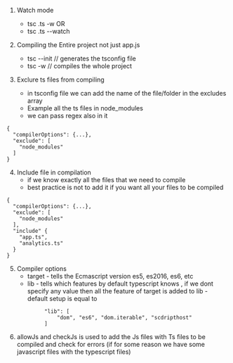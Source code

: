 1. Watch mode
    - tsc <file-name>.ts -w  OR
    - tsc <file-name>.ts --watch

2. Compiling the Entire project not just app.js
    - tsc --init        // generates the tsconfig file
    - tsc -w              // compiles the whole project

3. Exclure ts  files from compiling
    - in tsconfig file we can add the name of the file/folder in the excludes array
    - Example all the ts files in node_modules
    - we can pass regex also in it
```
{
  "compilerOptions": {...},
  "exclude": [
    "node_modules"
  ]
}

```

4. Include file in compilation
    - if we know exactly all the files that we need to compile
    - best practice is not to add it if you want all your files to be compiled

```
{
  "compilerOptions": {...},
  "exclude": [
    "node_modules"
  ],
  "include" {
    "app.ts",
    "analytics.ts"
  }
}

```

5. Compiler options
    - target - tells the Ecmascript version es5, es2016, es6, etc
    - lib - tells which features by default typescript knows , if we dont specify any value then all the feature of target is added to lib
            - default setup is equal to
```
            "lib": [
                "dom", "es6", "dom.iterable", "scdripthost"
            ]

```

6. allowJs and checkJs is used to add the Js files with Ts files to be compiled and check for errors (if for some reason we have some javascript files with the typescript files)